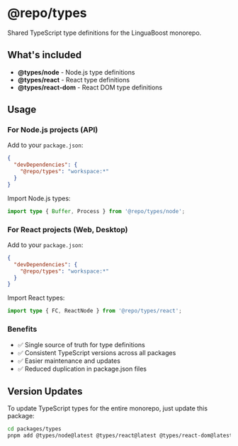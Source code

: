 # @repo/types

Shared TypeScript type definitions for the LinguaBoost monorepo.

## What's included

- **@types/node** - Node.js type definitions
- **@types/react** - React type definitions
- **@types/react-dom** - React DOM type definitions

## Usage

### For Node.js projects (API)

Add to your `package.json`:

```json
{
  "devDependencies": {
    "@repo/types": "workspace:*"
  }
}
```

Import Node.js types:

```typescript
import type { Buffer, Process } from '@repo/types/node';
```

### For React projects (Web, Desktop)

Add to your `package.json`:

```json
{
  "devDependencies": {
    "@repo/types": "workspace:*"
  }
}
```

Import React types:

```typescript
import type { FC, ReactNode } from '@repo/types/react';
```

### Benefits

- ✅ Single source of truth for type definitions
- ✅ Consistent TypeScript versions across all packages
- ✅ Easier maintenance and updates
- ✅ Reduced duplication in package.json files

## Version Updates

To update TypeScript types for the entire monorepo, just update this package:

```bash
cd packages/types
pnpm add @types/node@latest @types/react@latest @types/react-dom@latest
```
